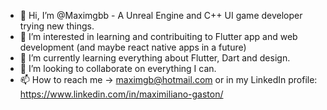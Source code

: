- 👋 Hi, I’m @Maximgbb - A Unreal Engine and C++ UI game developer trying new things.
- 👀 I’m interested in learning and contribuiting to Flutter app and web development (and maybe react native apps in a future)
- 🌱 I’m currently learning everything about Flutter, Dart and design.
- 💞️ I’m looking to collaborate on everything I can.
- 📫 How to reach me -> maximgb@hotmail.com or in my LinkedIn profile: https://www.linkedin.com/in/maximiliano-gaston/

<!---
Maximgbb/Maximgbb is a ✨ special ✨ repository because its `README.md` (this file) appears on your GitHub profile.
You can click the Preview link to take a look at your changes.
--->

